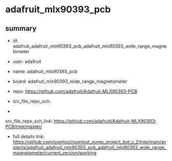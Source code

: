 # adafruit_mlx90393_pcb
 
## summary 
* id: adafruit_adafruit_mlx90393_pcb_adafruit_mlx90393_wide_range_magnetometer
* user: adafruit
* name: adafruit_mlx90393_pcb
* board: adafruit_mlx90393_wide_range_magnetometer
* repo: https://github.com/adafruit/Adafruit-MLX90393-PCB



* src_file_repo_sch: 
*
 src_file_repo_sch_link: https://github.com/adafruit/Adafruit-MLX90393-PCB/tree/master/
* full details link: https://github.com/oomlout/oomlout_oomp_project_bot_v_2/tree/main/projects/adafruit_adafruit_mlx90393_pcb_adafruit_mlx90393_wide_range_magnetometer/current_version/working  







